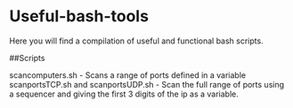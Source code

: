# Useful-bash-tools
Here you will find a compilation of useful and functional bash scripts.

##Scripts

scancomputers.sh - Scans a range of ports defined in a variable
scanportsTCP.sh and scanportsUDP.sh - Scan the full range of ports using a sequencer and giving the first 3 digits of the ip as a variable.
